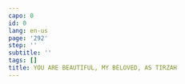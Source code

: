 ```yaml
---
capo: 0
id: 0
lang: en-us
page: '292'
step: ''
subtitle: ''
tags: []
title: YOU ARE BEAUTIFUL, MY BELOVED, AS TIRZAH
---
```

